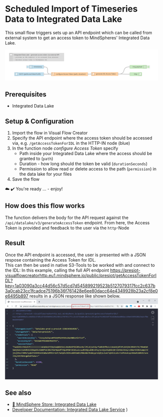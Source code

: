 # Scheduled Import of Timeseries Data to Integrated Data Lake
<!-- (mandatory) Insert a description for the example flow. Describe the use case or its specialty. -->
This small flow triggers sets up an API endpoint which can be called from external system to get an access token to MindSpheres' Integrated Data Lake. 

<!-- Insert an example image -->
![image](./doc/example.png)

## Prerequisites
<!-- (optional) Describe prerequisites other than VFC to make this flow work -->
- Integrated Data Lake 
  
## Setup & Configuration
1. Import the flow in Visual Flow Creator
2. Specify the API endpoint where the access token should be accessed via, e.g. `/getAccessTokenForIDL` in the HTTP-IN node (blue)
3. In the function node *configure Access Token* specify
   - Path inside your Integrated Data Lake where the access should be granted to (`path`)
   - Duration - how long should the token be valid (`durationSeconds`)
   - Permission to allow read or delete access to the path (`permission`) in the data lake for your files
4.  Save the flow 

:cloud: :heavy_check_mark: You're ready ... - enjoy!


## How does this flow works
The function delivers the body for the API request against the `/api/datalake/v3/generateAccessToken` endpoint. From here, the Access Token is provided and feedback to the user via the `http`-Node

## Result
Once the API endpoint is accessed, the user is presented with a JSON respose containing the Access Token for IDL.  
This can then be used in native S3-Tools to be worked with and connect to the IDL: 
In this example, calling the full API endpoint https://presiot-visualflowcreatorhttp.eu1.mindsphere.io/public/presiot/getAccessTokenForIDL?key=1a03090a3cc44d56c57d5cd7d545899219523b5127079317fcc2c637b3a0cab23cc1fcadce75196b36f761428e6ee80dacc64e4349928b23a2cf8e0e6495b897 results in a JSON response like shown below.
![image](./doc/result_IDL_AccessToken.png)


## See also
- [:shopping_cart: MindSphere Store: Integrated Data Lake](https://www.dex.siemens.com/mindsphere/mindaccess/integrated-data-lake-essential)
- [Developer Documentation: Integrated Data Lake Service](https://developer.mindsphere.io/apis/iot-integrated-data-lake/api-integrated-data-lake-overview.html)
)



